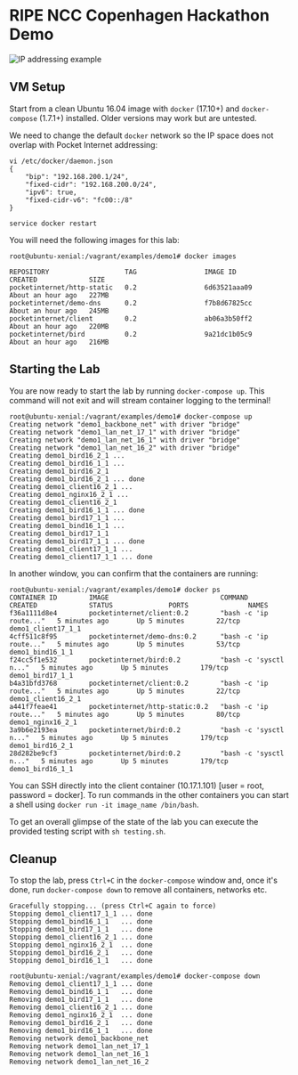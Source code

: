 # RIPE NCC Copenhagen Hackathon Demo

![IP addressing example](/docs/img/Sample_IP_addressing.png)

## VM Setup

Start from a clean Ubuntu 16.04 image with `docker` (17.10+) and `docker-compose` (1.7.1+) installed. Older versions may work but are untested.

We need to change the default `docker` network so the IP space does not overlap with Pocket Internet addressing:

```
vi /etc/docker/daemon.json
{
    "bip": "192.168.200.1/24",
    "fixed-cidr": "192.168.200.0/24",
    "ipv6": true,
    "fixed-cidr-v6": "fc00::/8"
}

service docker restart
```

You will need the following images for this lab:

```
root@ubuntu-xenial:/vagrant/examples/demo1# docker images

REPOSITORY                   TAG                 IMAGE ID            CREATED             SIZE
pocketinternet/http-static   0.2                 6d63521aaa09        About an hour ago   227MB
pocketinternet/demo-dns      0.2                 f7b8d67825cc        About an hour ago   245MB
pocketinternet/client        0.2                 ab06a3b50ff2        About an hour ago   220MB
pocketinternet/bird          0.2                 9a21dc1b05c9        About an hour ago   216MB
```

## Starting the Lab


You are now ready to start the lab by running `docker-compose up`. This command will not exit and will stream container logging to the terminal!

```
root@ubuntu-xenial:/vagrant/examples/demo1# docker-compose up
Creating network "demo1_backbone_net" with driver "bridge"
Creating network "demo1_lan_net_17_1" with driver "bridge"
Creating network "demo1_lan_net_16_1" with driver "bridge"
Creating network "demo1_lan_net_16_2" with driver "bridge"
Creating demo1_bird16_2_1 ... 
Creating demo1_bird16_1_1 ... 
Creating demo1_bird16_2_1
Creating demo1_bird16_2_1 ... done
Creating demo1_client16_2_1 ... 
Creating demo1_nginx16_2_1 ... 
Creating demo1_client16_2_1
Creating demo1_bird16_1_1 ... done
Creating demo1_bird17_1_1 ... 
Creating demo1_bind16_1_1 ... 
Creating demo1_bird17_1_1
Creating demo1_bird17_1_1 ... done
Creating demo1_client17_1_1 ... 
Creating demo1_client17_1_1 ... done
```

In another window, you can confirm that the containers are running:

```
root@ubuntu-xenial:/vagrant/examples/demo1# docker ps
CONTAINER ID        IMAGE                            COMMAND                  CREATED             STATUS              PORTS               NAMES
f36a1111d8e4        pocketinternet/client:0.2        "bash -c 'ip route..."   5 minutes ago       Up 5 minutes        22/tcp              demo1_client17_1_1
4cff511c8f95        pocketinternet/demo-dns:0.2      "bash -c 'ip route..."   5 minutes ago       Up 5 minutes        53/tcp              demo1_bind16_1_1
f24cc5f1e532        pocketinternet/bird:0.2          "bash -c 'sysctl n..."   5 minutes ago       Up 5 minutes        179/tcp             demo1_bird17_1_1
b4a31bfd3768        pocketinternet/client:0.2        "bash -c 'ip route..."   5 minutes ago       Up 5 minutes        22/tcp              demo1_client16_2_1
a441f7feae41        pocketinternet/http-static:0.2   "bash -c 'ip route..."   5 minutes ago       Up 5 minutes        80/tcp              demo1_nginx16_2_1
3a9b6e2193ea        pocketinternet/bird:0.2          "bash -c 'sysctl n..."   5 minutes ago       Up 5 minutes        179/tcp             demo1_bird16_2_1
28d282be9cf3        pocketinternet/bird:0.2          "bash -c 'sysctl n..."   5 minutes ago       Up 5 minutes        179/tcp             demo1_bird16_1_1
```

You can SSH directly into the client container (10.17.1.101) [user = root, password = docker]. To run commands in the other containers you can start a shell using `docker run -it image_name /bin/bash`.

To get an overall glimpse of the state of the lab you can execute the provided testing script with `sh testing.sh`.

## Cleanup

To stop the lab, press `Ctrl+C` in the `docker-compose` window and, once it's done, run `docker-compose down` to remove all containers, networks etc.

```
Gracefully stopping... (press Ctrl+C again to force)
Stopping demo1_client17_1_1 ... done
Stopping demo1_bind16_1_1   ... done
Stopping demo1_bird17_1_1   ... done
Stopping demo1_client16_2_1 ... done
Stopping demo1_nginx16_2_1  ... done
Stopping demo1_bird16_2_1   ... done
Stopping demo1_bird16_1_1   ... done

root@ubuntu-xenial:/vagrant/examples/demo1# docker-compose down
Removing demo1_client17_1_1 ... done
Removing demo1_bind16_1_1   ... done
Removing demo1_bird17_1_1   ... done
Removing demo1_client16_2_1 ... done
Removing demo1_nginx16_2_1  ... done
Removing demo1_bird16_2_1   ... done
Removing demo1_bird16_1_1   ... done
Removing network demo1_backbone_net
Removing network demo1_lan_net_17_1
Removing network demo1_lan_net_16_1
Removing network demo1_lan_net_16_2
```
